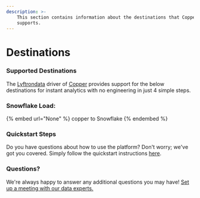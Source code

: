 ```yaml
---
description: >-
    This section contains information about the destinations that Copper
    supports.
---
```


# Destinations

### Supported Destinations

The [Lyftrondata](https://www.lyftrondata.com/) driver of [Copper](None) provides support for the below destinations for instant analytics with no engineering in just 4 simple steps.

### Snowflake Load:

{% embed url="None" %}
copper to Snowflake
{% endembed %}

### Quickstart Steps

Do you have questions about how to use the platform? Don't worry; we've got you covered. Simply follow the quickstart instructions [here](README.md).

### Questions? <a href="#questions" id="questions"></a>

We're always happy to answer any additional questions you may have! [Set up a meeting with our data experts.](https://www.lyftrondata.com/book-a-meeting/)
